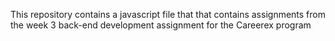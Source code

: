 This repository contains a javascript file that that contains assignments from the week 3 back-end development assignment for the Careerex program
